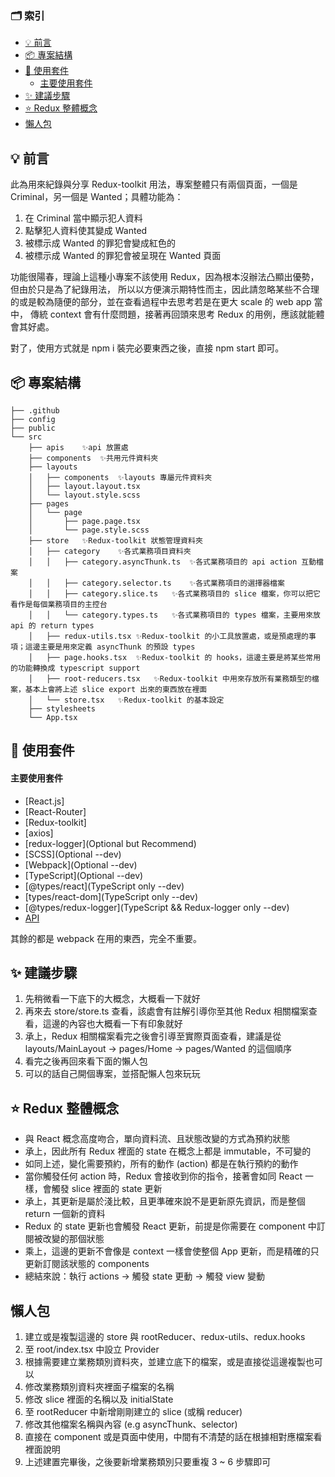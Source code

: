 ### 🗂️ 索引
- [💡 前言](#-前言)
- [📦 專案結構](#-專案結構)
- [📖 使用套件](#-使用套件)
    - [主要使用套件](#主要使用套件)
- [✨ 建議步驟](#-建議步驟)
- [⭐️ Redux 整體概念](#️-redux-整體概念)
- [懶人包](#懶人包)

## 💡 前言

此為用來紀錄與分享 Redux-toolkit 用法，專案整體只有兩個頁面，一個是 Criminal，另一個是 Wanted；具體功能為：

1. 在 Criminal 當中顯示犯人資料
2. 點擊犯人資料使其變成 Wanted
3. 被標示成 Wanted 的罪犯會變成紅色的
4. 被標示成 Wanted 的罪犯會被呈現在 Wanted 頁面

功能很陽春，理論上這種小專案不該使用 Redux，因為根本沒辦法凸顯出優勢，但由於只是為了紀錄用法，
所以以方便演示期特性而主，因此請忽略某些不合理的或是較為隨便的部分，並在查看過程中去思考若是在更大 scale 的 web app 當中，
傳統 context 會有什麼問題，接著再回頭來思考 Redux 的用例，應該就能體會其好處。

對了，使用方式就是 npm i 裝完必要東西之後，直接 npm start 即可。

## 📦 專案結構

```
├── .github
├── config
├── public
└── src
    ├── apis    ✨api 放置處
    ├── components  ✨共用元件資料夾
    ├── layouts
    │   ├── components  ✨layouts 專屬元件資料夾
    │   ├── layout.layout.tsx
    │   └── layout.style.scss
    ├── pages
    │   └── page
    │       ├── page.page.tsx
    │       └── page.style.scss
    ├── store   ✨Redux-toolkit 狀態管理資料夾
    │   ├── category    ✨各式業務項目資料夾
    │   │   ├── category.asyncThunk.ts  ✨各式業務項目的 api action 互動檔案
    │   │   ├── category.selector.ts    ✨各式業務項目的選擇器檔案
    │   │   ├── category.slice.ts   ✨各式業務項目的 slice 檔案，你可以把它看作是每個業務項目的主控台
    │   │   └── category.types.ts   ✨各式業務項目的 types 檔案，主要用來放 api 的 return types
    │   ├── redux-utils.tsx ✨Redux-toolkit 的小工具放置處，或是預處理的事項；這邊主要是用來定義 asyncThunk 的預設 types
    │   ├── page.hooks.tsx  ✨Redux-toolkit 的 hooks，這邊主要是將某些常用的功能轉換成 typescript support
    │   ├── root-reducers.tsx   ✨Redux-toolkit 中用來存放所有業務類型的檔案，基本上會將上述 slice export 出來的東西放在裡面
    │   └── store.tsx   ✨Redux-toolkit 的基本設定
    ├── stylesheets
    └── App.tsx

```

## 📖 使用套件

#### 主要使用套件
- [React.js]
- [React-Router]
- [Redux-toolkit]
- [axios]
- [redux-logger](Optional but Recommend)
- [SCSS](Optional --dev)
- [Webpack](Optional --dev)
- [TypeScript](Optional --dev)
- [@types/react](TypeScript only --dev)
- [types/react-dom](TypeScript only --dev)
- [@types/redux-logger](TypeScript && Redux-logger only --dev)
- [API](https://randomuser.me/)

其餘的都是 webpack 在用的東西，完全不重要。


## ✨ 建議步驟

1. 先稍微看一下底下的大概念，大概看一下就好
2. 再來去 store/store.ts 查看，該處會有註解引導你至其他 Redux 相關檔案查看，這邊的內容也大概看一下有印象就好
3. 承上，Redux 相關檔案看完之後會引導至實際頁面查看，建議是從 layouts/MainLayout -> pages/Home -> pages/Wanted 的這個順序
4. 看完之後再回來看下面的懶人包
5. 可以的話自己開個專案，並搭配懶人包來玩玩

## ⭐️ Redux 整體概念

- 與 React 概念高度吻合，單向資料流、且狀態改變的方式為預約狀態
- 承上，因此所有 Redux 裡面的 state 在概念上都是 immutable，不可變的
- 如同上述，變化需要預約，所有的動作 (action) 都是在執行預約的動作
- 當你觸發任何 action 時，Redux 會接收到你的指令，接著會如同 React 一樣，會觸發 slice 裡面的 state 更新
- 承上，其更新是屬於淺比較，且更準確來說不是更新原先資訊，而是整個 return 一個新的資料
- Redux 的 state 更新也會觸發 React 更新，前提是你需要在 component 中訂閱被改變的那個狀態
- 乘上，這邊的更新不會像是 context 一樣會使整個 App 更新，而是精確的只更新訂閱該狀態的 components
- 總結來說：執行 actions -> 觸發 state 更動 -> 觸發 view 變動

## 懶人包
1. 建立或是複製這邊的 store 與 rootReducer、redux-utils、redux.hooks
2. 至 root/index.tsx 中設立 Provider
3. 根據需要建立業務類別資料夾，並建立底下的檔案，或是直接從這邊複製也可以
4. 修改業務類別資料夾裡面子檔案的名稱
5. 修改 slice 裡面的名稱以及 initialState
6. 至 rootReducer 中新增剛剛建立的 slice (或稱 reducer)
7. 修改其他檔案名稱與內容 (e.g asyncThunk、selector)
8. 直接在 component 或是頁面中使用，中間有不清楚的話在根據相對應檔案看裡面說明
9. 上述建置完畢後，之後要新增業務類別只要重複 3 ~ 6 步驟即可